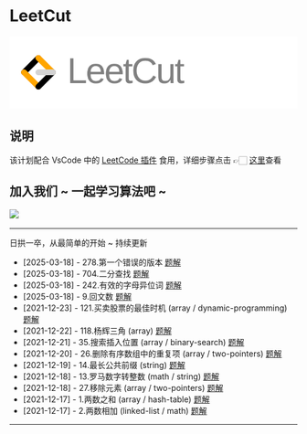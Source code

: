 # LeetCut

![](./assets/leetcut.svg)

## 说明

该计划配合 VsCode 中的 [ LeetCode 插件](https://marketplace.visualstudio.com/items?itemName=LeetCode.vscode-leetcode) 食用，详细步骤点击 👉🏻 [这里](./VsCode-LeetCode.md)查看

## 加入我们 ~ 一起学习算法吧 ~

<image src="./assets/wechat-room.png" width="200px">

---

日拱一卒，从最简单的开始 ~ 持续更新

- [2025-03-18] - 278.第一个错误的版本 [题解](./278.第一个错误的版本.js)
- [2025-03-18] - 704.二分查找 [题解](./704.二分查找.js)
- [2025-03-18] - 242.有效的字母异位词 [题解](./242.有效的字母异位词.js)
- [2025-03-18] - 9.回文数 [题解](./9.回文数.js)
- [2021-12-23] - 121.买卖股票的最佳时机 (array / dynamic-programming) [题解](./121.买卖股票的最佳时机.js)
- [2021-12-22] - 118.杨辉三角 (array) [题解](./118.杨辉三角.js)
- [2021-12-21] - 35.搜索插入位置 (array / binary-search) [题解](./35.搜索插入位置.js)
- [2021-12-20] - 26.删除有序数组中的重复项 (array / two-pointers) [题解](./26.删除有序数组中的重复项.js)
- [2021-12-19] - 14.最长公共前缀 (string) [题解](./14.最长公共前缀.js)
- [2021-12-18] - 13.罗马数字转整数 (math / string) [题解](./13.罗马数字转整数.js)
- [2021-12-18] - 27.移除元素 (array / two-pointers) [题解](./27.移除元素.js)
- [2021-12-17] - 1.两数之和 (array / hash-table) [题解](./1.两数之和.js)
- [2021-12-17] - 2.两数相加 (linked-list / math) [题解](./2.两数相加.js)

---
